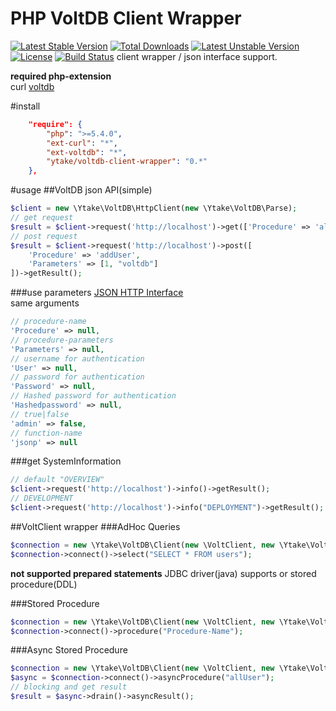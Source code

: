PHP VoltDB Client Wrapper
=========================
[![Latest Stable Version](https://poser.pugx.org/ytake/voltdb-client-wrapper/v/stable.svg)](https://packagist.org/packages/ytake/voltdb-client-wrapper)
[![Total Downloads](https://poser.pugx.org/ytake/voltdb-client-wrapper/downloads.svg)](https://packagist.org/packages/ytake/voltdb-client-wrapper)
[![Latest Unstable Version](https://poser.pugx.org/ytake/voltdb-client-wrapper/v/unstable.svg)](https://packagist.org/packages/ytake/voltdb-client-wrapper) [![License](https://poser.pugx.org/ytake/voltdb-client-wrapper/license.svg)](https://packagist.org/packages/ytake/voltdb-client-wrapper)
[![Build Status](https://travis-ci.org/ytake/VoltDB.PHPClientWrapper.svg)](https://travis-ci.org/ytake/VoltDB.PHPClientWrapper)
client wrapper / json interface support.

**required php-extension**  
curl
[voltdb](https://github.com/VoltDB/voltdb-client-php)

#install
```json
    "require": {
        "php": ">=5.4.0",
        "ext-curl": "*",
        "ext-voltdb": "*",
        "ytake/voltdb-client-wrapper": "0.*"
    },
```

#usage
##VoltDB json API(simple)
```php
$client = new \Ytake\VoltDB\HttpClient(new \Ytake\VoltDB\Parse);
// get request
$result = $client->request('http://localhost')->get(['Procedure' => 'allUser'])->getResult();
// post request
$result = $client->request('http://localhost')->post([
    'Procedure' => 'addUser',
    'Parameters' => [1, "voltdb"]
])->getResult();
```
###use parameters
[JSON HTTP Interface](http://voltdb.com/docs/UsingVoltDB/ProgLangJson.php)  
same arguments
```php
// procedure-name
'Procedure' => null,
// procedure-parameters
'Parameters' => null,
// username for authentication
'User' => null,
// password for authentication
'Password' => null,
// Hashed password for authentication
'Hashedpassword' => null,
// true|false
'admin' => false,
// function-name
'jsonp' => null
```

###get SystemInformation
```php
// default "OVERVIEW"
$client->request('http://localhost')->info()->getResult();
// DEVELOPMENT
$client->request('http://localhost')->info("DEPLOYMENT")->getResult();
```

##VoltClient wrapper
###AdHoc Queries
```php
$connection = new \Ytake\VoltDB\Client(new \VoltClient, new \Ytake\VoltDB\Parse);
$connection->connect()->select("SELECT * FROM users");
```
**not supported prepared statements**
JDBC driver(java) supports
or stored procedure(DDL)

###Stored Procedure
```php
$connection = new \Ytake\VoltDB\Client(new \VoltClient, new \Ytake\VoltDB\Parse);
$connection->connect()->procedure("Procedure-Name");
```

###Async Stored Procedure
```php
$connection = new \Ytake\VoltDB\Client(new \VoltClient, new \Ytake\VoltDB\Parse);
$async = $connection->connect()->asyncProcedure("allUser");
// blocking and get result
$result = $async->drain()->asyncResult();
```
